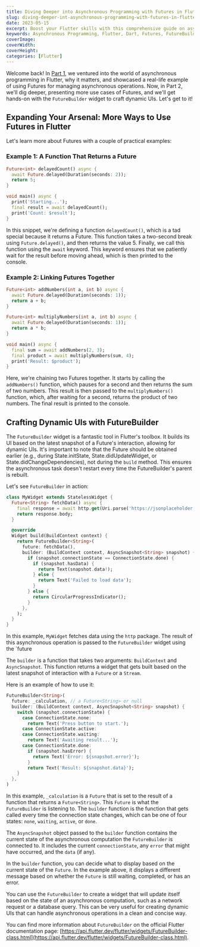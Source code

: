 ```yaml
---
title: Diving Deeper into Asynchronous Programming with Futures in Flutter
slug: diving-deeper-int-asynchronous-programming-with-futures-in-flutter
date: 2023-05-15
excerpt: Boost your Flutter skills with this comprehensive guide on asynchronous programming. Learn about Dart Futures, chaining, FutureBuilder, and error handling with real-world examples.
keywords: Asynchronous Programming, Flutter, Dart, Futures, FutureBuilder, Mobile App Development, UI, Error Handling, Multitasking, http package
coverImage:
coverWidth:
coverHeight:
categories: [Flutter]
---
```


Welcome back! In [Part 1](/blog/making-friends-with-asynchronous-programming-and-futures-in-flutter), we ventured into the world of asynchronous programming in Flutter, why it matters, and showcased a real-life example of using Futures for managing asynchronous operations. Now, in Part 2, we'll dig deeper, presenting more use cases of Futures, and we'll get hands-on with the `FutureBuilder` widget to craft dynamic UIs. Let's get to it!

## Expanding Your Arsenal: More Ways to Use Futures in Flutter

Let's learn more about Futures with a couple of practical examples:

### Example 1: A Function That Returns a Future

```dart
Future<int> delayedCount() async {
  await Future.delayed(Duration(seconds: 2));
  return 5;
}

void main() async {
  print('Starting...');
  final result = await delayedCount();
  print('Count: $result');
}
```

In this snippet, we're defining a function `delayedCount()`, which is a tad special because it returns a Future. This function takes a two-second break using `Future.delayed()`, and then returns the value 5. Finally, we call this function using the `await` keyword. This keyword ensures that we patiently wait for the result before moving ahead, which is then printed to the console.

### Example 2: Linking Futures Together

```dart
Future<int> addNumbers(int a, int b) async {
  await Future.delayed(Duration(seconds: 1));
  return a + b;
}

Future<int> multiplyNumbers(int a, int b) async {
  await Future.delayed(Duration(seconds: 1));
  return a * b;
}

void main() async {
  final sum = await addNumbers(2, 3);
  final product = await multiplyNumbers(sum, 4);
  print('Result: $product');
}
```

Here, we're chaining two Futures together. It starts by calling the `addNumbers()` function, which pauses for a second and then returns the sum of two numbers. This result is then passed to the `multiplyNumbers()` function, which, after waiting for a second, returns the product of two numbers. The final result is printed to the console.

## Crafting Dynamic UIs with FutureBuilder

The `FutureBuilder` widget is a fantastic tool in Flutter's toolbox. It builds its UI based on the latest snapshot of a Future's interaction, allowing for dynamic UIs. It's important to note that the Future should be obtained earlier (e.g., during State.initState, State.didUpdateWidget, or State.didChangeDependencies), not during the `build` method. This ensures the asynchronous task doesn't restart every time the FutureBuilder's parent is rebuilt.

Let's see `FutureBuilder` in action:

```dart
class MyWidget extends StatelessWidget {
  Future<String> fetchData() async {
    final response = await http.get(Uri.parse('https://jsonplaceholder.typicode.com/todos/1'));
    return response.body;
  }

  @override
  Widget build(BuildContext context) {
    return FutureBuilder<String>(
      future: fetchData(),
      builder: (BuildContext context, AsyncSnapshot<String> snapshot) {
        if (snapshot.connectionState == ConnectionState.done) {
          if (snapshot.hasData) {
            return Text(snapshot.data!);
          } else {
            return Text('Failed to load data');
          }
        } else {
          return CircularProgressIndicator();
        }
      },
    );
  }
}
```

In this example, `MyWidget` fetches data using the `http` package. The result of this asynchronous operation is passed to the `FutureBuilder` widget using the `future

The `builder` is a function that takes two arguments: `BuildContext` and `AsyncSnapshot`. This function returns a widget that gets built based on the latest snapshot of interaction with a `Future` or a `Stream`. 

Here is an example of how to use it:

```dart
FutureBuilder<String>(
  future: _calculation, // a Future<String> or null
  builder: (BuildContext context, AsyncSnapshot<String> snapshot) {
    switch (snapshot.connectionState) {
      case ConnectionState.none:
        return Text('Press button to start.');
      case ConnectionState.active:
      case ConnectionState.waiting:
        return Text('Awaiting result...');
      case ConnectionState.done:
        if (snapshot.hasError) {
          return Text('Error: ${snapshot.error}');
        }
        return Text('Result: ${snapshot.data}');
    }
  },
)
```

In this example, `_calculation` is a `Future` that is set to the result of a function that returns a `Future<String>`. This `Future` is what the `FutureBuilder` is listening to. The `builder` function is the function that gets called every time the connection state changes, which can be one of four states: `none`, `waiting`, `active`, or `done`.

The `AsyncSnapshot` object passed to the `builder` function contains the current state of the asynchronous computation the `FutureBuilder` is connected to. It includes the current `connectionState`, any `error` that might have occurred, and the `data` (if any).

In the `builder` function, you can decide what to display based on the current state of the `Future`. In the example above, it displays a different message based on whether the `Future` is still waiting, completed, or has an error.

You can use the `FutureBuilder` to create a widget that will update itself based on the state of an asynchronous computation, such as a network request or a database query. This can be very useful for creating dynamic UIs that can handle asynchronous operations in a clean and concise way.

You can find more information about `FutureBuilder` on the official Flutter documentation page: [https://api.flutter.dev/flutter/widgets/FutureBuilder-class.html](https://api.flutter.dev/flutter/widgets/FutureBuilder-class.html).
